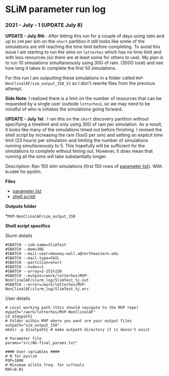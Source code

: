 # SLiM parameter run log


### 2021 - July - 1 (UPDATE July 8)

**UPDATE - July 8th** : After letting this run for a couple of days using `100G` and up to `24H` per sim on the `short` partition it still looks like some of the simulations are still reaching the time limit before completing. To avoid this issue I am starting to run the sims on `lotterhos` which has no time limit and with less resources (so there are at least some for others to use). My plan is to run 10 simulations simultaneously using 30G of ram. (300G total) and see how long it takes to complete the first 50 simulations.

For this run I am outputting these simulations in a folder called `MVP-NonClinalAF/sim_output_150_V2` so I don't rewrite files from the previous attempt.

**Side Note**: I realized there is a limit on the number of resources that can be requested by a single user (outside `lotterhos`), so we may need to be mindful of who is initiates the simulations going forward.

**UPDATE - July 1st** : I ran this on the `short` discovery partition without specifying a timelimit and only using 30G of ram per simulation. As a result, it looks like many of the simulations timed out before finishing. I revised the shell script by increasing the ram (1ooG per sim) and setting an explicit time limit (23 hours) per simulation and limiting the number of simulations running simultaneously to 5. This hopefully will be sufficient for the simulations to complete without timing out. However, it does mean that running all the sims will take substantially longer.

Description: Ran 150 slim simulations (first 150 rows of [parameter list](https://github.com/ModelValidationProgram/MVP-NonClinalAF/blob/alan/src/0b-final_params.txt)). With `N=1000` for pyslim.

**Files**

* [parameter list](https://github.com/ModelValidationProgram/MVP-NonClinalAF/blob/alan/src/0b-final_params.txt)
* [shell script](https://github.com/ModelValidationProgram/MVP-NonClinalAF/blob/alan/src/0b-final_params.txt)

**Outputs folder**

*`MVP-NonClinalAF/sim_output_150`

**Shell script specifics**

Slurm details

```
#SBATCH --job-name=SlimTest
#SBATCH --mem=30G
#SBATCH --mail-user=downey-wall.a@northeastern.edu
#SBATCH --mail-type=FAIL
#SBATCH --partition=short
#SBATCH --nodes=1
#SBATCH --array=2-151%150
#SBATCH --output=/work/lotterhos/MVP-NonClinalAF/slurm_log/SlimTest_%j.out
#SBATCH --error=/work/lotterhos/MVP-NonClinalAF/slurm_log/SlimTest_%j.err
```
User details
```
# Local working path (this should navigate to the MVP repo)
mypath="/work/lotterhos/MVP-NonClinalAF"
cd ${mypath}
# Folder within MVP where you want are your output files
outpath="sim_output_150"
mkdir -p ${outpath} # make outpath directory if it doesn't exist

# Parameter file
params="src/0b-final_params.txt"

#### User variables ####
# N for pyslim
POP=1000
# Minimum allele freq. for vcftools
MAF=0.01
```
